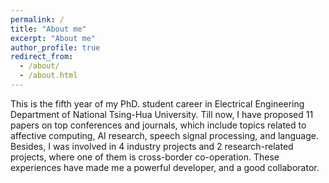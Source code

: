```yaml
---
permalink: /
title: "About me"
excerpt: "About me"
author_profile: true
redirect_from: 
  - /about/
  - /about.html
---
```


This is the fifth year of my PhD. student career in Electrical Engineering Department of National Tsing-Hua University. Till now, I have proposed 11 papers on top conferences and journals, which include topics related to affective computing, AI research, speech signal processing, and language. Besides, I was involved in 4 industry projects and 2 research-related projects, where one of them is cross-border co-operation. These experiences have made me a powerful developer, and a good collaborator.
